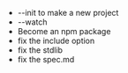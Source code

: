 * --init to make a new project
* --watch
* Become an npm package
* fix the include option
* fix the stdlib
* fix the spec.md